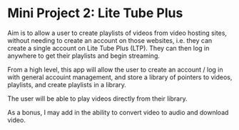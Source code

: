 # Mini Project 2: Lite Tube Plus

Aim is to allow a user to create playlists of videos from video hosting sites, without needing to create an account on those websites, i.e. they can create a single account on Lite Tube Plus (LTP). They can then log in anywhere to get their playlists and begin streaming.

From a high level, this app will allow the user to create an account / log in with general accouint management, and store a library of pointers to videos, playlists, and create playlists in a library.

The user will be able to play videos directly from their library.

As a bonus, I may add in the ability to convert video to audio and download video.
